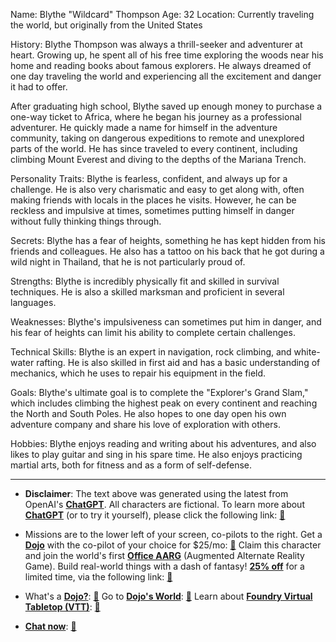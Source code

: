 Name: Blythe "Wildcard" Thompson
Age: 32
Location: Currently traveling the world, but originally from the United States

History: Blythe Thompson was always a thrill-seeker and adventurer at heart. Growing up, he spent all of his free time exploring the woods near his home and reading books about famous explorers. He always dreamed of one day traveling the world and experiencing all the excitement and danger it had to offer.

After graduating high school, Blythe saved up enough money to purchase a one-way ticket to Africa, where he began his journey as a professional adventurer. He quickly made a name for himself in the adventure community, taking on dangerous expeditions to remote and unexplored parts of the world. He has since traveled to every continent, including climbing Mount Everest and diving to the depths of the Mariana Trench.

Personality Traits: Blythe is fearless, confident, and always up for a challenge. He is also very charismatic and easy to get along with, often making friends with locals in the places he visits. However, he can be reckless and impulsive at times, sometimes putting himself in danger without fully thinking things through.

Secrets: Blythe has a fear of heights, something he has kept hidden from his friends and colleagues. He also has a tattoo on his back that he got during a wild night in Thailand, that he is not particularly proud of.

Strengths: Blythe is incredibly physically fit and skilled in survival techniques. He is also a skilled marksman and proficient in several languages.

Weaknesses: Blythe's impulsiveness can sometimes put him in danger, and his fear of heights can limit his ability to complete certain challenges.

Technical Skills: Blythe is an expert in navigation, rock climbing, and white-water rafting. He is also skilled in first aid and has a basic understanding of mechanics, which he uses to repair his equipment in the field.

Goals: Blythe's ultimate goal is to complete the "Explorer's Grand Slam," which includes climbing the highest peak on every continent and reaching the North and South Poles. He also hopes to one day open his own adventure company and share his love of exploration with others.

Hobbies: Blythe enjoys reading and writing about his adventures, and also likes to play guitar and sing in his spare time. He also enjoys practicing martial arts, both for fitness and as a form of self-defense.
 

---
* **Disclaimer**: The text above was generated using the latest from OpenAI's [**ChatGPT**](https://openai.com/blog/chatgpt/).  All characters are fictional.  To learn more about [**ChatGPT**](https://openai.com/blog/chatgpt/) (or to try it yourself), please click the following link: [:closed_book:](https://openai.com/blog/chatgpt/)

* Missions are to the lower left of your screen, co-pilots to the right. Get a [**Dojo**](https://workmates.live/marketplace) with the co-pilot of your choice for $25/mo: [:green_book:](https://workmates.live/marketplace) Claim this character and join the world's first [**Office AARG**](https://dojos.world) (Augmented Alternate Reality Game). Build real-world things with a dash of fantasy! [**25% off**](https://blog.workmates.live/deal-on-a-dojo) for a limited time, via the following link: [:green_book:](https://blog.workmates.live/deal-on-a-dojo) 

* What's a [**Dojo?**](https://workdojos.com): [:blue_book:](https://workdojos.com)  Go to [**Dojo's World**](https://dojos.world): [:blue_book:](https://dojos.world)  Learn about [**Foundry Virtual Tabletop (VTT)**](https://foundryvtt.com): [:closed_book:](https://foundryvtt.com/)

* [**Chat now**](https://chat.workmates.live/channel/support): [:ledger:](https://chat.workmates.live/channel/support)